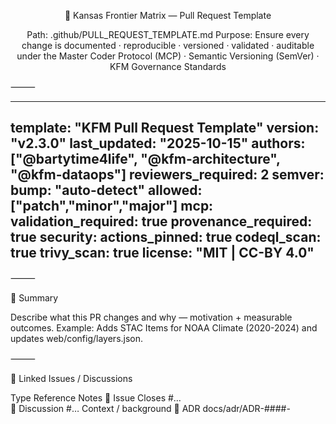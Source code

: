 <div align="center">


🚀 Kansas Frontier Matrix — Pull Request Template

Path: .github/PULL_REQUEST_TEMPLATE.md
Purpose: Ensure every change is documented · reproducible · versioned · validated · auditable
under the Master Coder Protocol (MCP) · Semantic Versioning (SemVer) · KFM Governance Standards

</div>



⸻


---
template: "KFM Pull Request Template"
version: "v2.3.0"
last_updated: "2025-10-15"
authors: ["@bartytime4life", "@kfm-architecture", "@kfm-dataops"]
reviewers_required: 2
semver:
  bump: "auto-detect"
  allowed: ["patch","minor","major"]
mcp:
  validation_required: true
  provenance_required: true
security:
  actions_pinned: true
  codeql_scan: true
  trivy_scan: true
license: "MIT | CC-BY 4.0"
---


⸻

🧩 Summary

Describe what this PR changes and why — motivation + measurable outcomes.
Example: Adds STAC Items for NOAA Climate (2020-2024) and updates web/config/layers.json.

⸻

🔄 Linked Issues / Discussions

Type	Reference	Notes
🧾 Issue	Closes #…	
💬 Discussion	#…	Context / background
📘 ADR	docs/adr/ADR-####-<title>.md	Architecture Decision Record


⸻

🧠 Type of Change

Option	Description
🐛 Bug Fix	Resolve reproducible issue
💡 Feature / Enhancement	New functionality or workflow
🗃️ Dataset / Integration	New source · manifest · STAC metadata
📖 Documentation	READMEs · guides · ADRs
⚙️ CI/CD	Automation · pre-commit
🔒 Security / Validation	CVE fix · checksum · SBOM
🧹 Refactor / Cleanup	Readability · structure
💥 Breaking Change	API / schema migration required


⸻

🧮 Implementation Summary

Field	Description
Affected Dirs	data/processed/hydro/ · src/pipelines/
New Files	Scripts · datasets · metadata
Deps Updated	pip / Node · Action pins
Validation	STAC · schema · unit tests
Compatibility	Maintained / broken
Scope	≈ X files · Y insertions · Risk Low / Med / High
Rollback Plan	Tag · cleanup · data revert
Migration	Rebuild if schema changed


⸻

🧭 Versioning (SemVer)

Domain	Change	New Version
Repo Overall	Minor feature add	vX.Y.Z → vX.Y+1.Z
API	Endpoint update	v1.3 → v1.4
Web UI	UI toggle changes	v1.1 → v1.2
Data STAC	Metadata update	v1.0.0 → v1.1.0

Release Checklist
• CHANGELOG updated • STAC version bumped • Tag vX.Y.Z • Artifacts attached • Maintainers notified

⸻

📜 Changelog (Sample)

### Added
- NOAA Climate 2020-2024 STAC Items · map integration  
### Changed
- Reprojected `soil_survey_1967` → EPSG:4326  
### Fixed
- Hydrology accumulation bug (D8 step)  
### Security
- Pinned `actions/setup-node@v4` · SBOM regen · Trivy passed


⸻

✅ MCP / CI Compliance

Principle	Verification
📖 Documentation	READMEs · STAC · CHANGELOG
🧮 Reproducibility	Deterministic pipelines + checksums
🌐 Open Standards	COG · GeoJSON · CSV/JSON · NetCDF
🧾 Provenance	Source · License · STAC lineage
🕵️ Auditability	CI logs + artifacts (≥ 90 days)
🔢 Versioning	SemVer applied to all domains


⸻

🔍 Provenance / Data Lineage

• data/sources/*.json updated (URL + license + last_verified)
• Added STAC derived_from / dependencies fields
• Checksums verified → data/checksums/<domain>/

⸻

🧰 Validation Commands

make stac-validate
make hydro
make checksums
pre-commit run --all-files
make site && open _site/index.html


⸻

📎 Artifacts / Attachments

Type	Path / Link
Logs	data/work/logs/<domain>_etl_debug.log
Checksums	data/checksums/<domain>/*.sha256
STAC Items	data/stac/<domain>/*.json
Visuals	data/processed/metadata/<domain>/thumbs/
Screenshots	Attach below


⸻

🧪 Testing / QA

Item	Result
Coverage	%
Performance Impact	Minimal / Improved / N A
Manual Steps	1️⃣ …  2️⃣ …


⸻

♿ Accessibility (UI Changes)

Check	Status
Keyboard Navigation	☑
Color Contrast ≥ 4.5 : 1	☑
ARIA Labels / Roles	☑
Reduced Motion Pref	☑


⸻

🔒 Security / License Review

Audit Item	Status
SBOM Updated	☑
No new CVEs (CodeQL / Trivy)	☑
License Compliance	☑
Secrets Scan / OIDC	☑
Actions Pinned (no @latest)	☑

Mini-Audit Summary: All actions pinned ✔ · No plaintext secrets ✔ · OIDC deployments active ✔

⸻

💥 Breaking Changes

Component	Description	Migration / Mitigation
API	/api/v1/events → /api/v2/events	See docs/api_migration.md
Dataset	Hydrology schema refactor	make hydrology
Web Layer	Map config rename	Update layers.json


⸻

🧾 Reviewer Checklist

#	Action	Done
1	Verify version: headers updated	☐
2	Check CHANGELOG / STAC versions	☐
3	Ensure release tag created	☐
4	Confirm CI green	☐
5	Approve and merge	☐


⸻

🧭 Validation Flow

flowchart TD
  A["Open PR"] --> B["Pre-Commit + Tests"]
  B --> C["STAC / Schema Validation"]
  C --> D["Security (CodeQL + Trivy)"]
  D --> E["Version Sync (SemVer / STAC)"]
  E --> F["Review & Merge"]
  F --> G["Release Tag + Artifact Archive"]
%% END OF MERMAID


⸻

🕓 Version History

Version	Date	Author	Summary
v2.3.0	2025-10-15	KFM Maintainers	Polished tables · visual layout enhancement
v2.2.0	2025-10-14	KFM Maintainers	MCP-DL v6.2 alignment · checksum field
v2.1.0	2025-10-13	Core Docs	Risk / rollback enhancements
v2.0.0	2025-10-10	Architecture Team	SemVer integration
v1.0.0	2025-07-01	Project Launch	Initial template release


⸻


<div align="center">


🧭 Kansas Frontier Matrix

“Every Pull Request Builds the Past, Present, and Future — Versioned Forever.”

</div>
